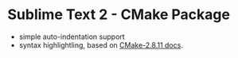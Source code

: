 # Sublime Text 2 - CMake Package #

- simple auto-indentation support
- syntax highlightling, based on [CMake-2.8.11 docs](http://www.cmake.org/cmake/help/v2.8.11/cmake.html).

